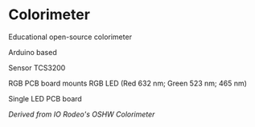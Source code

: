 # Colorimeter
Educational open-source colorimeter

Arduino based

Sensor TCS3200

RGB PCB board mounts RGB LED (Red 632 nm; Green 523 nm; 465 nm) 

Single LED PCB board



*Derived from IO Rodeo's OSHW Colorimeter*
